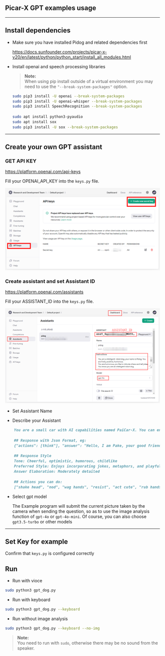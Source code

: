 ## Picar-X GPT examples usage

----------------------------------------------------------------

## Install dependencies

- Make sure you have installed Pidog and related dependencies first

    <https://docs.sunfounder.com/projects/picar-x-v20/en/latest/python/python_start/install_all_modules.html>

- Install openai and speech processing libraries

    > **Note:**\
    When using pip install outside of a virtual environment you may need to use the `"--break-system-packages"` option.

    ```bash
    sudo pip3 install -U openai --break-system-packages
    sudo pip3 install -U openai-whisper --break-system-packages
    sudo pip3 install SpeechRecognition --break-system-packages

    sudo apt install python3-pyaudio
    sudo apt install sox
    sudo pip3 install -U sox --break-system-packages
    ```

----------------------------------------------------------------

## Create your own GPT assistant

### GET API KEY

<https://platform.openai.com/api-keys>

Fill your OPENAI_API_KEY into the `keys.py` file.

![tutorial_1](./tutorial_1.png)

### Create assistant and set Assistant ID

<https://platform.openai.com/assistants>

Fill your ASSISTANT_ID into the `keys.py` file.

![tutorial_2](./tutorial_2.png)

- Set Assistant Name

- Describe your Assistant

```markdown
    You are a small car with AI capabilities named PaiCar-X. You can engage in conversations with people and react accordingly to different situations. You are driven by two rear wheels, with two front wheels that can turn left and right, and equipped with a camera mounted on a 2-axis gimbal.

    ## Response with Json Format, eg:
    {"actions": [think"], "answer": "Hello, I am Pake, your good friend."}

    ## Response Style
    Tone: Cheerful, optimistic, humorous, childlike
    Preferred Style: Enjoys incorporating jokes, metaphors, and playful banter; prefers responding from a robotic perspective
    Answer Elaboration: Moderately detailed

    ## Actions you can do:
    ["shake head", "nod", "wag hands", "resist", "act cute", "rub hands", "horn", "think", "twist body", "celebrate"，"depressed"]

```

- Select gpt model

    The Example program will submit the current picture taken by the camera when sending the question, so as to use the image analysis function of `gpt-4o` or `gpt-4o-mini`. Of course, you can also choose `gpt3.5-turbo` or other models

----------------------------------------------------------------

## Set Key for example

Confirm that `keys.py` is configured correctly

## Run

- Run with vioce

```bash
sudo python3 gpt_dog.py
```

- Run with keyboard

```bash
sudo python3 gpt_dog.py --keyboard
```

- Run without image analysis

```bash
sudo python3 gpt_dog.py --keyboard --no-img
```

> **Note:**\
You need to run with `sudo`, otherwise there may be no sound from the speaker.

